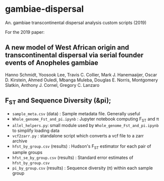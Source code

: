 # gambiae-dispersal
An. gambiae transcontinental dispersal analysis custom scripts (2019)

For the 2019 paper:
## A new model of West African origin and transcontinental dispersal via serial founder events of Anopheles gambiae

Hanno Schmidt, Yoosook Lee, Travis C. Collier, Mark J. Hanemaaijer, Oscar D. Kirstein, Ahmed Ouledi,
Mbanga Muleba, Douglas E. Norris, Montgomery Slatkin, Anthony J. Cornel, Gregory C. Lanzaro

## F<sub>ST</sub> and Sequence Diversity (&pi);
- `sample_meta.csv` (data) : Sample metadata file.  Generally useful
- `Whole_genome_Fst_and_pi.ipynb` : Jupyter notebook computing F<sub>ST</sub> and &pi;
- `allel_helpers.py`: small module used by `Whole_genome_Fst_and_pi.ipynb` to simplify loading data
- `vcf2zarr.py` : standalone script which converts a vcf file to a zarr archive
- `hfst_by_group.csv` (results) : Hudson's F<sub>ST</sub> estimator for each pair of sample groups
- `hfst_se_by_group.csv` (results) : Standard error estimates of `hfst_by_group.csv`
- `pi_by_group.csv` (results) : Sequence diversity (&pi;) within each sample group

